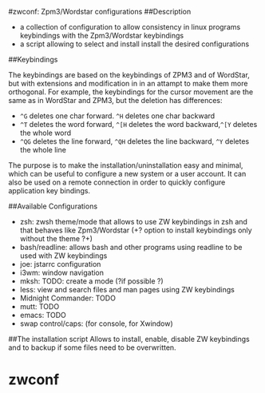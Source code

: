 #zwconf: Zpm3/Wordstar configurations
##Description
 + a collection of configuration to allow consistency in linux programs
keybindings with the Zpm3/Wordstar keybindings
 + a script allowing to select and install install the desired
configurations

##Keybindings

The keybindings are based on the keybindings of ZPM3 and of WordStar, but with extensions and modification in in an attampt to make them more orthogonal.  For example, the keybindings for the cursor movement are the same as in WordStar and ZPM3, but the deletion has differences:
+ `^G` deletes one char forward. `^H` deletes one char backward
+ `^T` deletes the word forward, `^[H` deletes the word backward,`^[Y` deletes the whole word
+ `^QG` deletes the line forward, `^QH` deletes the line backward, `^Y` deletes the whole line

The purpose is to make the installation/uninstallation easy and minimal, which can be useful to configure a new system or a user account.  It can also be used on a remote connection in order to quickly configure
application key bindings.

##Available Configurations
+ zsh: zwsh theme/mode that allows to use ZW keybindings in zsh and that
behaves like Zpm3/Wordstar (+?  option to install keybindings only without the theme ?+)
+ bash/readline: allows bash and other programs using readline to be used with ZW keybindings
+ joe: jstarrc configuration
+ i3wm: window navigation
+ mksh: TODO: create a mode (?if possible ?)
+ less: view and search files and man pages using ZW keybindings
+ Midnight Commander: TODO
+ mutt: TODO
+ emacs: TODO
+ swap control/caps: (for console, for Xwindow)

##The installation script
Allows to install, enable, disable ZW keybindings and to backup if some files need to be overwritten.

# zwconf

